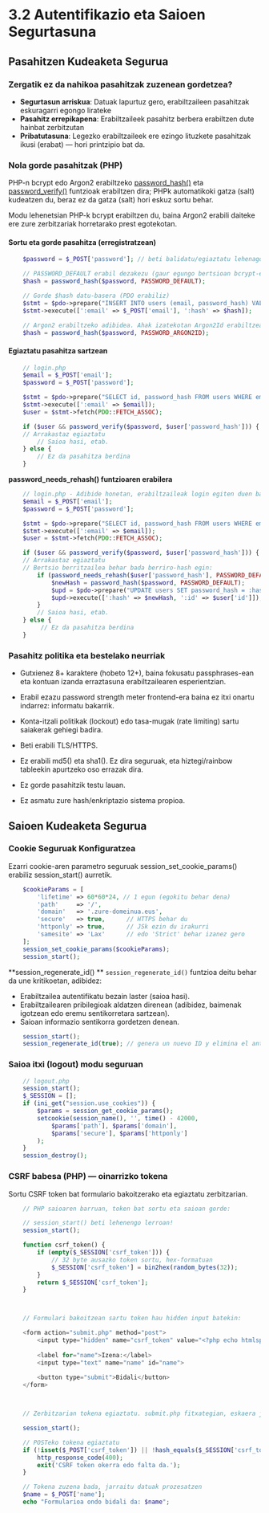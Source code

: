 # 3.2 Autentifikazio eta Saioen Segurtasuna

## Pasahitzen Kudeaketa Segurua

### Zergatik ez da nahikoa pasahitzak zuzenean gordetzea?

- **Segurtasun arriskua**: Datuak lapurtuz gero, erabiltzaileen pasahitzak eskuragarri egongo lirateke
- **Pasahitz errepikapena**: Erabiltzaileek pasahitz berbera erabiltzen dute hainbat zerbitzutan
- **Pribatutasuna**: Legezko erabiltzaileek ere ezingo lituzkete pasahitzak ikusi (erabat) — hori printzipio bat da.

### Nola gorde pasahitzak (PHP)

PHP-n bcrypt edo Argon2 erabiltzeko [password_hash()](https://www.php.net/manual/es/function.password-hash.php) eta [password_verify()](https://www.php.net/manual/es/function.password-verify.php) funtzioak erabiltzen dira; PHPk automatikoki gatza (salt) kudeatzen du, beraz ez da gatza (salt) hori eskuz sortu behar.

Modu lehenetsian PHP-k bcrypt erabiltzen du, baina Argon2 erabili daiteke ere zure zerbitzariak horretarako prest egotekotan.

#### Sortu eta gorde pasahitza (erregistratzean)

```php
    $password = $_POST['password']; // beti balidatu/egiaztatu lehenago

    // PASSWORD_DEFAULT erabil dezakezu (gaur egungo bertsioan bcrypt-en bidez egiten da)
    $hash = password_hash($password, PASSWORD_DEFAULT);

    // Gorde $hash datu-basera (PDO erabiliz)
    $stmt = $pdo->prepare("INSERT INTO users (email, password_hash) VALUES (:email, :hash)");
    $stmt->execute([':email' => $_POST['email'], ':hash' => $hash]);
```

```php
    // Argon2 erabiltzeko adibidea. Ahak izatekotan Argon2Id erabiltzea gomendatzen da.
    $hash = password_hash($password, PASSWORD_ARGON2ID);
```
	
#### Egiaztatu pasahitza sartzean


```php
    // login.php
    $email = $_POST['email'];
    $password = $_POST['password'];

    $stmt = $pdo->prepare("SELECT id, password_hash FROM users WHERE email = :email LIMIT 1");
    $stmt->execute([':email' => $email]);
    $user = $stmt->fetch(PDO::FETCH_ASSOC);

    if ($user && password_verify($password, $user['password_hash'])) {
    // Arrakastaz egiaztatu
        // Saioa hasi, etab.
    } else {
        // Ez da pasahitza berdina
    }
```

**password_needs_rehash() funtzioaren erabilera**

```php
    // login.php - Adibide honetan, erabiltzaileak login egiten duen bakoitzean konfirmatuko du ia erabiltzen duen hash "obsoleto" dagoen, eta egotekotan berriro hasheatuko luke.
    $email = $_POST['email'];
    $password = $_POST['password'];

    $stmt = $pdo->prepare("SELECT id, password_hash FROM users WHERE email = :email LIMIT 1");
    $stmt->execute([':email' => $email]);
    $user = $stmt->fetch(PDO::FETCH_ASSOC);

    if ($user && password_verify($password, $user['password_hash'])) {
    // Arrakastaz egiaztatu
    // Bertsio berritzailea behar bada berriro-hash egin:
        if (password_needs_rehash($user['password_hash'], PASSWORD_DEFAULT)) {
            $newHash = password_hash($password, PASSWORD_DEFAULT);
            $upd = $pdo->prepare("UPDATE users SET password_hash = :hash WHERE id = :id");
            $upd->execute([':hash' => $newHash, ':id' => $user['id']]);
        }
        // Saioa hasi, etab.
    } else {
         // Ez da pasahitza berdina
    }
```

### Pasahitz politika eta bestelako neurriak

- Gutxienez 8+ karaktere (hobeto 12+), baina fokusatu passphrases-ean eta kontuan izanda erraztasuna erabiltzailearen esperientzian.
- Erabil ezazu password strength meter frontend-era baina ez itxi onartu indarrez: informatu bakarrik.
- Konta-itzali politikak (lockout) edo tasa-mugak (rate limiting) sartu saiakerak gehiegi badira.
- Beti erabili TLS/HTTPS.

- Ez erabili md5() eta sha1(). Ez dira seguruak, eta hiztegi/rainbow tableekin apurtzeko oso errazak dira.
- Ez gorde pasahitzik testu lauan.
- Ez asmatu zure hash/enkriptazio sistema propioa.

## Saioen Kudeaketa Segurua

### Cookie Seguruak Konfiguratzea

Ezarri cookie-aren parametro seguruak session_set_cookie_params() erabiliz session_start() aurretik.

```php
    $cookieParams = [
        'lifetime' => 60*60*24, // 1 egun (egokitu behar dena)
        'path'     => '/',
        'domain'   => '.zure-domeinua.eus',
        'secure'   => true,      // HTTPS behar du
        'httponly' => true,      // JSk ezin du irakurri
        'samesite' => 'Lax'      // edo 'Strict' behar izanez gero
    ];
    session_set_cookie_params($cookieParams);
    session_start();
```

**session_regenerate_id() **
`session_regenerate_id()` funtzioa  deitu behar da une kritikoetan, adibidez:

- Erabiltzailea autentifikatu bezain laster (saioa hasi).
- Erabiltzailearen pribilegioak aldatzen direnean (adibidez, baimenak igotzean edo eremu sentikorretara sartzean).
- Saioan informazio sentikorra gordetzen denean.

```php
    session_start();
    session_regenerate_id(true); // genera un nuevo ID y elimina el antiguo
```

### Saioa itxi (logout) modu seguruan

```php
    // logout.php
    session_start();
    $_SESSION = [];
    if (ini_get("session.use_cookies")) {
        $params = session_get_cookie_params();
        setcookie(session_name(), '', time() - 42000,
            $params['path'], $params['domain'],
            $params['secure'], $params['httponly']
        );
    }
    session_destroy();
```

### CSRF babesa (PHP) — oinarrizko tokena

Sortu CSRF token bat formulario bakoitzerako eta egiaztatu zerbitzarian.

```php
    // PHP saioaren barruan, token bat sortu eta saioan gorde:

    // session_start() beti lehenengo lerroan!
    session_start();

    function csrf_token() {
        if (empty($_SESSION['csrf_token'])) {
            // 32 byte ausazko token sortu, hex-formatuan
            $_SESSION['csrf_token'] = bin2hex(random_bytes(32));
        }
        return $_SESSION['csrf_token'];
    }



    // Formulari bakoitzean sartu token hau hidden input batekin:

    <form action="submit.php" method="post">
        <input type="hidden" name="csrf_token" value="<?php echo htmlspecialchars(csrf_token()); ?>">
        
        <label for="name">Izena:</label>
        <input type="text" name="name" id="name">
        
        <button type="submit">Bidali</button>
    </form>



    // Zerbitzarian tokena egiaztatu. submit.php fitxategian, eskaera jasotzean:

    session_start();

    // POSTeko tokena egiaztatu
    if (!isset($_POST['csrf_token']) || !hash_equals($_SESSION['csrf_token'], $_POST['csrf_token'])) {
        http_response_code(400);
        exit('CSRF token okerra edo falta da.');
    }

    // Tokena zuzena bada, jarraitu datuak prozesatzen
    $name = $_POST['name'];
    echo "Formularioa ondo bidali da: $name";
```